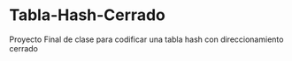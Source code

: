 # Tabla-Hash-Cerrado
Proyecto Final de clase para codificar una tabla hash con direccionamiento cerrado
